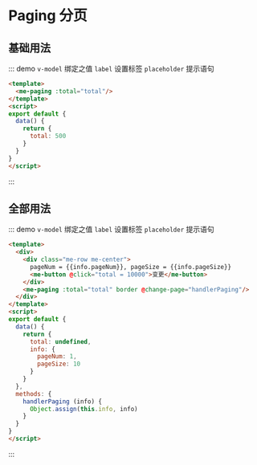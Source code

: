 
# Paging 分页

## 基础用法
::: demo `v-model` 绑定之值 `label` 设置标签 `placeholder` 提示语句
```html
<template>
  <me-paging :total="total"/>
</template>
<script>
export default {
  data() {
    return {
      total: 500
    }
  }
}
</script>
```
:::

## 全部用法
::: demo `v-model` 绑定之值 `label` 设置标签 `placeholder` 提示语句
```html
<template>
  <div>
    <div class="me-row me-center">
      pageNum = {{info.pageNum}}, pageSize = {{info.pageSize}}
      <me-button @click="total = 10000">变更</me-button>
    </div>
    <me-paging :total="total" border @change-page="handlerPaging"/>
  </div>
</template>
<script>
export default {
  data() {
    return {
      total: undefined,
      info: {
        pageNum: 1,
        pageSize: 10
      }
    }
  },
  methods: {
    handlerPaging (info) {
      Object.assign(this.info, info)
    }
  }
}
</script>
```
:::